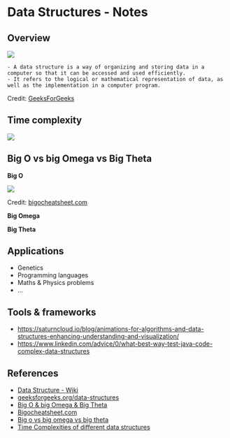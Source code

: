 # Data Structures - Notes

## Overview 

![](https://media.geeksforgeeks.org/wp-content/uploads/20220520182504/ClassificationofDataStructure-660x347.jpg)

```
- A data structure is a way of organizing and storing data in a computer so that it can be accessed and used efficiently. 
- It refers to the logical or mathematical representation of data, as well as the implementation in a computer program.
```

Credit: [GeeksForGeeks](https://www.geeksforgeeks.org/data-structure-meaning/)

## Time complexity

![](https://github.com/afondiel/research-notes/blob/master/programming/algorithms/time_complexity.png?raw=true)


## Big O vs big Omega vs Big Theta

**Big O**

![](https://www.bigocheatsheet.com/img/big-o-cheat-sheet-poster.png)

Credit: [bigocheatsheet.com](https://www.bigocheatsheet.com/)

**Big Omega**

**Big Theta**

## Applications

 - Genetics
 - Programming languages
 - Maths & Physics problems
 - ...

## Tools & frameworks

- https://saturncloud.io/blog/animations-for-algorithms-and-data-structures-enhancing-understanding-and-visualization/
- https://www.linkedin.com/advice/0/what-best-way-test-java-code-complex-data-structures

## References

- [Data Structure - Wiki](https://en.wikipedia.org/wiki/Data_structure)
- [geeksforgeeks.org/data-structures](https://www.geeksforgeeks.org/data-structures/)
- [Big O & big Omega & Big Theta](https://joseiciano.medium.com/an-introduction-to-big-o-big-omega-and-big-theta-d10b5c7db002)
- [Bigocheatsheet.com](https://www.bigocheatsheet.com/)
- [Big o vs big omega vs big theta](https://www.geeksforgeeks.org/difference-between-big-oh-big-omega-and-big-theta/)
- [Time Complexities of different data structures](https://www.geeksforgeeks.org/time-complexities-of-different-data-structures/)


